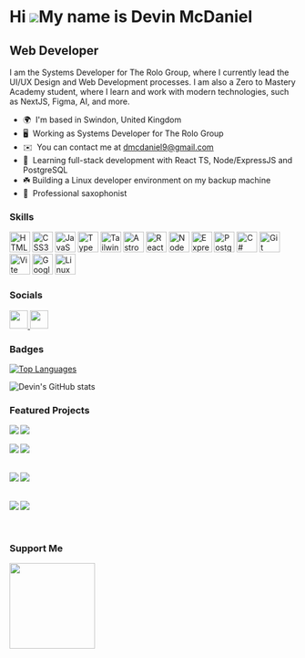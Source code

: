 # Hi ![](https://user-images.githubusercontent.com/18350557/176309783-0785949b-9127-417c-8b55-ab5a4333674e.gif)My name is Devin McDaniel
## Web Developer
I am the Systems Developer for The Rolo Group, where I currently lead the UI/UX Design and Web Development processes. I am also a Zero to Mastery Academy student, where I learn and work with modern technologies, such as NextJS, Figma, AI, and more.

* 🌍  I'm based in Swindon, United Kingdom
* 🖥️  Working as Systems Developer for The Rolo Group
* ✉️  You can contact me at [dmcdaniel9@gmail.com](mailto:dmcdaniel9@gmail.com)
* 🧠  Learning full-stack development with React TS, Node/ExpressJS and PostgreSQL
* ☘️  Building a Linux developer environment on my backup machine
* 🎷  Professional saxophonist

### Skills

<p align="left">
<a href="https://developer.mozilla.org/en-US/docs/Glossary/HTML5" target="_blank" rel="noreferrer"><img src="https://raw.githubusercontent.com/danielcranney/readme-generator/main/public/icons/skills/html5-colored.svg" width="36" height="36" alt="HTML5" /></a>
<a href="https://www.w3.org/TR/CSS/#css" target="_blank" rel="noreferrer"><img src="https://raw.githubusercontent.com/danielcranney/readme-generator/main/public/icons/skills/css3-colored.svg" width="36" height="36" alt="CSS3" /></a>
<a href="https://developer.mozilla.org/en-US/docs/Web/JavaScript" target="_blank" rel="noreferrer"><img src="https://raw.githubusercontent.com/danielcranney/readme-generator/main/public/icons/skills/javascript-colored.svg" width="36" height="36" alt="JavaScript" /></a>
<a href="https://www.typescriptlang.org/" target="_blank" rel="noreferrer"><img src="https://raw.githubusercontent.com/danielcranney/readme-generator/main/public/icons/skills/typescript-colored.svg" width="36" height="36" alt="TypeScript" /></a>
<a href="https://tailwindcss.com/" target="_blank" rel="noreferrer"><img src="https://raw.githubusercontent.com/danielcranney/readme-generator/main/public/icons/skills/tailwindcss-colored.svg" width="36" height="36" alt="TailwindCSS" /></a>
<a href="https://astro.build/" target="_blank" rel="noreferrer"><img src="https://astro.build/assets/press/astro-icon-light-gradient.svg" width="36" height="36" alt="Astro" /></a>
<a href="https://reactjs.org/" target="_blank" rel="noreferrer"><img src="https://raw.githubusercontent.com/danielcranney/readme-generator/main/public/icons/skills/react-colored.svg" width="36" height="36" alt="React" /></a>
</a>
<a href="https://nodejs.org/en/" target="_blank" rel="noreferrer"><img src="https://raw.githubusercontent.com/danielcranney/readme-generator/main/public/icons/skills/nodejs-colored.svg" width="36" height="36" alt="NodeJS" /></a>
<a href="https://expressjs.com/" target="_blank" rel="noreferrer"><img src="https://raw.githubusercontent.com/danielcranney/readme-generator/main/public/icons/skills/express.svg" width="36" height="36" alt="Express" /></a>
<a href="https://www.postgresql.org/" target="_blank" rel="noreferrer"><img src="https://raw.githubusercontent.com/danielcranney/readme-generator/main/public/icons/skills/postgresql-colored.svg" width="36" height="36" alt="PostgreSQL" /></a>
<a href="https://docs.microsoft.com/en-us/dotnet/csharp/" target="_blank" rel="noreferrer"><img src="https://raw.githubusercontent.com/danielcranney/readme-generator/main/public/icons/skills/csharp-colored.svg" width="36" height="36" alt="C#" /></a>
<a href="https://git-scm.com/" target="_blank" rel="noreferrer"><img src="https://raw.githubusercontent.com/danielcranney/readme-generator/main/public/icons/skills/git-colored.svg" width="36" height="36" alt="Git" /></a>
<a href="https://vitejs.dev/" target="_blank" rel="noreferrer"><img src="https://raw.githubusercontent.com/danielcranney/readme-generator/main/public/icons/skills/vite-colored.svg" width="36" height="36" alt="Vite" /></a>
<a href="https://cloud.google.com" target="_blank" rel="noreferrer"><img src="https://raw.githubusercontent.com/danielcranney/readme-generator/main/public/icons/skills/googlecloud-colored.svg" width="36" height="36" alt="Google Cloud" /></a>
<a href="https://linux.org" target="_blank" rel="noreferrer"><img src="https://raw.githubusercontent.com/danielcranney/readme-generator/main/public/icons/skills/linux-colored.svg" width="36" height="36" alt="Linux" /></a>
</p>

### Socials
<p align="left"> <a href="https://www.github.com/dmcdaniel90" target="_blank" rel="noreferrer"> <picture> <source media="(prefers-color-scheme: dark)" srcset="https://raw.githubusercontent.com/danielcranney/readme-generator/main/public/icons/socials/github-dark.svg" /> <source media="(prefers-color-scheme: light)" srcset="https://raw.githubusercontent.com/danielcranney/readme-generator/main/public/icons/socials/github.svg" /> <img src="https://raw.githubusercontent.com/danielcranney/readme-generator/main/public/icons/socials/github.svg" width="32" height="32" /> </picture> </a> <a href="https://www.linkedin.com/in/devinmcdaniel" target="_blank" rel="noreferrer"> <picture> <source media="(prefers-color-scheme: dark)" srcset="https://raw.githubusercontent.com/danielcranney/readme-generator/main/public/icons/socials/linkedin-dark.svg" /> <source media="(prefers-color-scheme: light)" srcset="https://raw.githubusercontent.com/danielcranney/readme-generator/main/public/icons/socials/linkedin.svg" /> <img src="https://raw.githubusercontent.com/danielcranney/readme-generator/main/public/icons/socials/linkedin.svg" width="32" height="32" /> </picture> </a></p>

### Badges

<a href="https://github.com/dmcdaniel90" align="left"><img src="https://github-readme-stats.vercel.app/api/top-langs/?username=dmcdaniel90&langs_count=10&theme=shades-of-purple&text_color=ffffff&hide_border=true&locale=en&custom_title=Top%20%Languages&hide=css&layout=donut" alt="Top Languages" /></a>

![Devin's GitHub stats](https://github-readme-stats.vercel.app/api?username=dmcdaniel90&show_icons=true&theme=shades-of-purple&hide=stars,contribs&rank_icon=github&include_all_commits=true&)

### Featured Projects

<!-- Row 1 -->
<div>
  <a href="https://github.com/dmcdaniel90/smartbrain">
    <img align="left" src="https://github-readme-stats.vercel.app/api/pin/?username=dmcdaniel90&repo=smartbrain&theme=shades-of-purple" />
  </a>
  <a href="https://github.com/dmcdaniel90/smartbrainapi">
    <img align="middle" src="https://github-readme-stats.vercel.app/api/pin/?username=dmcdaniel90&repo=smartbrainapi&theme=shades-of-purple" />
  </a>
</div>
<br>

<!-- Row 2 -->
<div>
  <a href="https://github.com/dmcdaniel90/rangefinder">
    <img align="left" src="https://github-readme-stats.vercel.app/api/pin/?username=dmcdaniel90&repo=rangefinder&theme=shades-of-purple" />
  </a>
  <a href="https://github.com/dmcdaniel90/whos-that-pokemon">
    <img align="center" src="https://github-readme-stats.vercel.app/api/pin/?username=dmcdaniel90&repo=whos-that-pokemon&theme=shades-of-purple" />
  </a>
</div>
<br>
<br>

<!-- Row 3 -->
<div>
  <a href="https://github.com/dmcdaniel90/c-accountingapp">
    <img align="left" src="https://github-readme-stats.vercel.app/api/pin/?username=dmcdaniel90&repo=c-accountingapp&theme=shades-of-purple" />
  </a>
  <a href="https://github.com/dmcdaniel90/portfolio">
    <img align="center" src="https://github-readme-stats.vercel.app/api/pin/?username=dmcdaniel90&repo=portfolio&theme=shades-of-purple" />
  </a>
</div>
<br>
<br>

<!-- Row 4 -->
<div>
  <a href="https://github.com/dmcdaniel90/robo-joke-teller">
    <img align="left" src="https://github-readme-stats.vercel.app/api/pin/?username=dmcdaniel90&repo=robo-joke-teller&theme=shades-of-purple" />
  </a>
  <a href="https://github.com/dmcdaniel90/saxcoderblog">
    <img align="center" src="https://github-readme-stats.vercel.app/api/pin/?username=dmcdaniel90&repo=saxcoderblog&theme=shades-of-purple" />
  </a>
</div>
<br>
<br>

### Support Me

<a href="https://www.buymeacoffee.com/dmcdaniel9"><img src="https://cdn.buymeacoffee.com/buttons/v2/default-yellow.png" width="150"/></a>
<!---
dmcdaniel90/dmcdaniel90 is a ✨ special ✨ repository because its `README.md` (this file) appears on your GitHub profile.
You can click the Preview link to take a look at your changes.
--->
